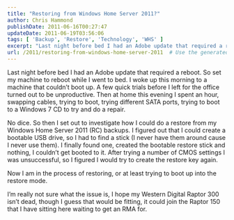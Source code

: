 ```yaml
---
title: "Restoring from Windows Home Server 2011?"
author: Chris Hammond
publishDate: 2011-06-16T00:27:47
updateDate: 2011-06-19T03:56:06
tags: [ 'Backup', 'Restore', 'Technology', 'WHS' ]
excerpt: "Last night before bed I had an Adobe update that required a reboot. So set my machine to reboot while I went to bed. I woke up this morning to a machine that couldn’t boot up. A few quick trials before I left for the office turned out to be unproductive. Then at home this evening I spent an hour, swapping cables, trying to boot, trying different SATA ports, trying to boot to a Windows 7 CD to try and do a repair.  "
url: /2011/restoring-from-windows-home-server-2011  # Use the generated URL with year
---
```

<p>Last night before bed I had an Adobe update that required a reboot. So set my machine to reboot while I went to bed. I woke up this morning to a machine that couldn’t boot up. A few quick trials before I left for the office turned out to be unproductive. Then at home this evening I spent an hour, swapping cables, trying to boot, trying different SATA ports, trying to boot to a Windows 7 CD to try and do a repair.</p> <p>No dice. So then I set out to investigate how I could do a restore from my Windows Home Server 2011 (RC) backups. I figured out that I could create a bootable USB drive, so I had to find a stick (I never have them around cause I never use them). I finally found one, created the bootable restore stick and nothing, I couldn’t get booted to it. After trying a number of CMOS settings I was unsuccessful, so I figured I would try to create the restore key again.</p> <p>Now I am in the process of restoring, or at least trying to boot up into the restore mode.</p> <p>I’m really not sure what the issue is, I hope my Western Digital Raptor 300 isn’t dead, though I guess that would be fitting, it could join the Raptor 150 that I have sitting here waiting to get an RMA for.</p>
